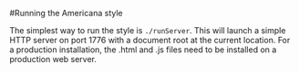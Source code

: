 #Running the Americana style

The simplest way to run the style is `./runServer`.  This will launch a simple HTTP server on port 1776 with a document root at the current location.  For a production installation, the .html and .js files need to be installed on a production web server.
